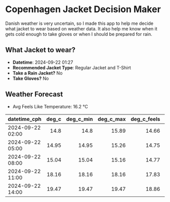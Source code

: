 
# Copenhagen Jacket Decision Maker

Danish weather is very uncertain, so I made this app to help me decide what jacket to wear based on weather data. 
It also help me know when it gets cold enough to take gloves or when I should be prepared for rain.

## What Jacket to wear?

- **Datetime**: 2024-09-22 01:27
- **Recommended Jacket Type**: Regular Jacket and T-Shirt
- **Take a Rain Jacket?** No
- **Take Gloves?** No

## Weather Forecast
- Avg Feels Like Temperature: 16.2 °C

| datetime_cph     |   deg_c |   deg_c_min |   deg_c_max |   deg_c_feels | weather   | wind   | rain   |
|:-----------------|--------:|------------:|------------:|--------------:|:----------|:-------|:-------|
| 2024-09-22 02:00 |   14.8  |       14.8  |       15.89 |         14.66 | Clouds    | Low    | None   |
| 2024-09-22 05:00 |   14.95 |       14.95 |       15.26 |         14.75 | Clouds    | Low    | None   |
| 2024-09-22 08:00 |   15.04 |       15.04 |       15.16 |         14.77 | Clouds    | Low    | None   |
| 2024-09-22 11:00 |   18.16 |       18.16 |       18.16 |         17.83 | Clouds    | Low    | None   |
| 2024-09-22 14:00 |   19.47 |       19.47 |       19.47 |         18.86 | Clouds    | Low    | None   |
        